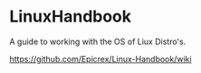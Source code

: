 # LinuxHandbook

A guide to working with the OS of Liux Distro's.

https://github.com/Epicrex/Linux-Handbook/wiki
